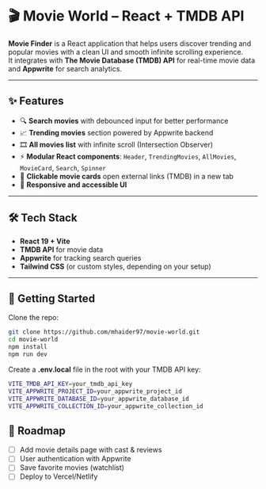 # 🎬 Movie World – React + TMDB API

**Movie Finder** is a React application that helps users discover trending and popular movies with a clean UI and smooth infinite scrolling experience.  
It integrates with **The Movie Database (TMDB) API** for real-time movie data and **Appwrite** for search analytics.

---

## ✨ Features

- 🔍 **Search movies** with debounced input for better performance
- 📈 **Trending movies** section powered by Appwrite backend
- 🎞️ **All movies list** with infinite scroll (Intersection Observer)
- ⚡ **Modular React components**: `Header`, `TrendingMovies`, `AllMovies`, `MovieCard`, `Search`, `Spinner`
- 🔗 **Clickable movie cards** open external links (TMDB) in a new tab
- 🎨 **Responsive and accessible UI**

---

## 🛠️ Tech Stack

- **React 19 + Vite**
- **TMDB API** for movie data
- **Appwrite** for tracking search queries
- **Tailwind CSS** (or custom styles, depending on your setup)

---

## 🚀 Getting Started

Clone the repo:

```bash
git clone https://github.com/mhaider97/movie-world.git
cd movie-world
npm install
npm run dev
```

Create a **.env.local** file in the root with your TMDB API key:

```bash
VITE_TMDB_API_KEY=your_tmdb_api_key
VITE_APPWRITE_PROJECT_ID=your_appwrite_project_id
VITE_APPWRITE_DATABASE_ID=your_appwrite_database_id
VITE_APPWRITE_COLLECTION_ID=your_appwrite_collection_id
```

## 📌 Roadmap

- [ ] Add movie details page with cast & reviews
- [ ] User authentication with Appwrite
- [ ] Save favorite movies (watchlist)
- [ ] Deploy to Vercel/Netlify 